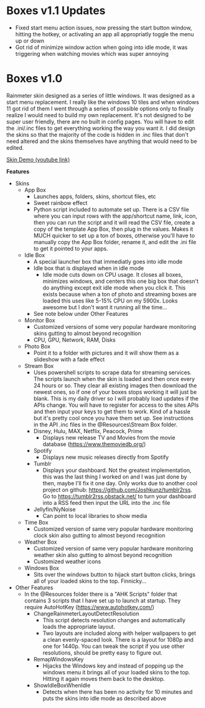 # Boxes v1.1 Updates
- Fixed start menu action issues, now pressing the start button window, hitting the hotkey, or activating an app all appropriatly toggle the menu up or down
- Got rid of minimize window action when going into idle mode, it was triggering when watching movies which was super annoying

# Boxes v1.0
Rainmeter skin designed as a series of little windows. It was designed as a start menu replacement. I really like the windows 10 tiles and when windows 11 got rid of them I went through a series of possible options only to finally realize I would need to build my own replacement. It's not designed to be super user friendly, there are no built in config pages. You will have to edit the .ini/.inc files to get everything working the way you want it. I did design the skins so that the majority of the code is hidden in .inc files that don't need altered and the skins themselves have anything that would need to be edited.

[Skin Demo (youtube link)](https://youtu.be/Iwiw4Z1JzJo)

**Features**
- Skins
  - App Box
    - Launches apps, folders, skins, shortcut files, etc
    - Sweet rainbow effect
    - Python script included to automate set up. There is a CSV file where you can input rows with the app/shortcut name, link, icon, then you can run the script and it will read the CSV file, create a copy of the template App Box, then plug in the values. Makes it MUCH quicker to set up a ton of boxes, otherwise you'll have to manually copy the App Box folder, rename it, and edit the .ini file to get it pointed to your apps.
  - Idle Box
    - A special launcher box that immediatly goes into idle mode
    - Idle box that is displayed when in idle mode
      - Idle mode cuts down on CPU usage. It closes all boxes, minimizes windows, and centers this one big box that doesn't do anything except exit idle mode when you click it. This exists because when a ton of photo and streaming boxes are loaded this uses like 5-15% CPU on my 5900x. Looks awesome but I don't want it running all the time...
    - See note below under Other Features
  - Monitor Box
    - Customized versions of some very popular hardware monitoring skins gutting to almost beyond recognition
    - CPU, GPU, Network, RAM, Disks
  - Photo Box
    - Point it to a folder with pictures and it will show them as a slideshow with a fade effect
  - Stream Box
    - Uses powershell scripts to scrape data for streaming services. The scripts launch when the skin is loaded and then once every 24 hours or so. They clear all existing images then download the newest ones, so if one of your boxes stops working it will just be blank. This is my daily driver so I will probably load updates if the APIs change. You will have to register for access to the sites APIs and then input your keys to get them to work. Kind of a hassle but it's pretty cool once you have them set up. See instructions in the API .inc files in the @Resources\Stream Box folder.
    - Disney, Hulu, MAX, Netflix, Peacock, Prime
      - Displays new release TV and Movies from the movie database (https://www.themoviedb.org/)
    - Spotify
      - Displays new music releases directly from Spotify
    - Tumblr
      - Displays your dashboard. Not the greatest implementation, this was the last thing I worked on and I was just done by then, maybe I'll fix it one day. Only works due to another cool project on github: https://github.com/Joshkunz/tumblr2rss. Go to https://tumblr2rss.obstack.net/ to turn your dashboard into a RSS feed then input the URL into the .inc file
    - Jellyfin/NyNoise
      - Can point to local libraries to show media  
  - Time Box
    - Customized version of same very popular hardware monitoring clock skin also gutting to almost beyond recognition
  - Weather Box
    - Customized version of same very popular hardware monitoring weather skin also gutting to almost beyond recognition
    - Customized weather icons
  - Windows Box
    - Sits over the windows button to hijack start button clicks,  brings all of your loaded skins to the top. Finnicky...
- Other Features
  - In the @Resources folder there is a "AHK Scripts" folder that contains 3 scripts that I have set up to launch at startup. They require AutoHotKey (https://www.autohotkey.com/)
    - ChangeRainmeterLayoutDetectResolution
      - This script detects resolution changes and automatically loads the appropriate layout.
      - Two layouts are included along with helper wallpapers to get a clean evenly-spaced look. There is a layout for 1080p and one for 1440p. You can tweak the script if you use other resolutions, should be pretty easy to figure out.
    - RemapWindowsKey
      - Hijacks the Windows key and instead of popping up the windows menu it brings all of your loaded skins to the top. Hitting it again moves them back to the desktop.
    - ShowIdleBoxWhenIdle
      - Detects when there has been no activity for 10 minutes and puts the skins into idle mode as described above
